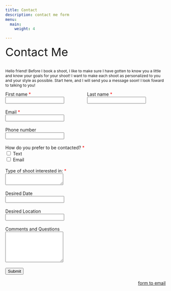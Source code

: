 ```yaml
---
title: Contact
description: contact me form
menu:
  main:
    weight: 4

---
```

<form method="post" name="contact form" action="//submit.form"  onSubmit="return validateForm();" data-netlify="true">  
<div style="max-width: 400px;">  
</div>  
<div style="padding-bottom: 18px;font-size : 36px;">Contact Me</div>  
<p style="max-width : 600px;font-size : 12px;">Hello friend! Before I book a shoot, I like to make sure I have gotten to know you a little and know your goals for your shoot! I want to make each shoot as personalized to you and your style as possible. Start here, and I will send you a message soon! I look foward to talking to you!</p>  
<div style="display: flex; padding-bottom: 18px;max-width : 550px;">  
<div style=" margin-left: 0; margin-right: 1%; width: 49%;">First name<span style="color: red;"> *</span><br/>  
<input type="text" id="data_2" name="data_2" style="max-width: 100%;" class="form-control"/>  
</div>  
<div style=" margin-left: 1%; margin-right: 0; width: 49%;">Last name<span style="color: red;"> *</span><br/>  
<input type="text" id="data_3" name="data_3" style="max-width: 100%;" class="form-control"/>  
</div>  
</div><div style="padding-bottom: 18px;">Email<span style="color: red;"> *</span><br/>  
<input type="text" id="data_4" name="data_4" style="max-width : 550px;" class="form-control"/>  
</div>  
<div style="padding-bottom: 18px;">Phone number<br/>  
<input type="text" id="data_5" name="data_5" style="max-width : 550px;" class="form-control"/>  
</div>  
<div style="padding-bottom: 18px;">How do you prefer to be contacted?<span style="color: red;"> *</span><br/>  
<span><input type="checkbox" id="data_12_0" name="data_12" value="Text"/> Text</span><br/>  
<span><input type="checkbox" id="data_12_1" name="data_12" value="Email"/> Email</span><br/>  
</div>  
<div style="padding-bottom: 18px;">Type of shoot interested in:<span style="color: red;"> *</span><br/>  
<textarea id="data_13" false name="data_13" style="max-width : 450px;" rows="2" class="form-control"></textarea>  
</div>  
<div style="padding-bottom: 18px;">Desired Date<br/>  
<input type="text" id="data_14" name="data_14" style="max-width : 450px;" class="form-control"/>  
</div>  
<div style="padding-bottom: 18px;">Desired Location<br/>  
<input type="text" id="data_15" name="data_15" style="max-width : 450px;" class="form-control"/>  
</div>  
<div style="padding-bottom: 18px;">Comments and Questions<br/>  
<textarea id="data_11" false name="data_11" style="max-width : 550px;" rows="6" class="form-control"></textarea>  
</div>  
<div style="padding-bottom: 18px;"><input name="skip_Submit" value="Submit" type="submit"/></div>  
<div>  
<div style="float:right"><a href="[https://www.100forms.com](https://www.100forms.com "https://www.100forms.com")" id="lnk100" title="form to email">form to email</a></div>  
<script src="[https://www.100forms.com/js/FORMKEY:72UM3XRW3J6L](https://www.100forms.com "https://www.100forms.com")" type="text/javascript"></script>  
</div>  
</form>

<script type="text/javascript">  
function validateForm() {  
if (isEmpty(document.getElementById('data_2').value.trim())) {  
alert('First name is required!');  
return false;  
}  
if (isEmpty(document.getElementById('data_3').value.trim())) {  
alert('Last name is required!');  
return false;  
}  
if (isEmpty(document.getElementById('data_4').value.trim())) {  
alert('Email is required!');  
return false;  
}  
if (!validateEmail(document.getElementById('data_4').value.trim())) {  
alert('Email must be a valid email address!');  
return false;  
}  
if (!document.getElementById('data_12_0').checked && !document.getElementById('data_12_1').checked ) {  
alert('How do you prefer to be contacted? is required!');  
return false;}  
if (isEmpty(document.getElementById('data_13').value.trim())) {  
alert('Type of shoot interested in: is required!');  
return false;  
}  
return true;  
}  
function isEmpty(str) { return (str.length === 0 || !str.trim()); }  
function validateEmail(email) {  
var re = /^(\[\\w-\]+(?:\\.\[\\w-\]+)_)@((?:\[\\w-\]+\\.)_\\w\[\\w-\]{0,66})\\.(\[a-z\]{2,15}(?:\\.\[a-z\]{2})?)$/i;  
return isEmpty(email) || re.test(email);  
}  
</script>